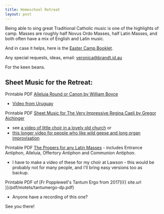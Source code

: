 ```yaml
---
title: Homeschool Retreat
layout: post
---
```


Being able to sing great Traditional Catholic music is one of the highlights of camp. Masses are roughly half Novus Ordo Masses, half Latin Masses, and both often have a mix of English and Latin music.

And in case it helps, here is the [Easter Camp Booklet](https://github.com/veromary/Congregavit/raw/master/eastercamp.pdf).

Any special requests, ideas, email: [veronica@brandt.id.au](mailto:veronica@brandt.id.au)

For the keen beans.

## Sheet Music for the Retreat:

Printable PDF [Alleluia Round or Canon by William Boyce](http://www0.cpdl.org/wiki/images/0/06/So_alleluiab.pdf)

* [Video from Uruguay](https://www.youtube.com/watch?v=6-kAL48B1_4)

Printable PDF [Sheet Music for The Very Impressive Regina Caeli by Gregor Aichinger](http://www0.cpdl.org/wiki/images/5/5c/Ws-aich-re1.pdf) 

* see [a video of little choir in a lovely old church](https://www.youtube.com/watch?v=5V-rDcNUo3k) or 
* [this longer video for people who like wild geese and long organ improvisation](https://www.youtube.com/watch?v=_TAdk_JfCzM)

Printable PDF [The Propers for any Latin Masses](http://www.institute-christ-king.org/uploads/music/Mass2SAE_lg.pdf) - includes Entrance Antiphon, Alleluia, Offertory Antiphon and Communion Antiphon.

* I have to make a video of these for my choir at Lawson - this would be probably not for many people, and I'll bring easy versions too as backup.

Printable PDF of [Fr Popplewell's Tantum Ergo from 2017]({{ site.url }}/pdf/motets/tantumergo-dp.pdf)

* Anyone have a recording of this one?

See you there!

